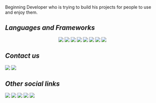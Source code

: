 Beginning Developer who is trying to build his projects for people to use and enjoy them.

## *Languages and Frameworks*
<div align="center">
<!-- C# --> <img src="https://img.shields.io/badge/-C Sharp-0066FF?style=for-the-badge&labelColor=black&logo=sharp&logoColor=0066FF">
<!-- JavaScript --> <img src="https://img.shields.io/badge/-JavaScript-F7DF1E?style=for-the-badge&labelColor=black&logo=javascript&logoColor=F7DF1E">
<!-- React --> <img src="https://img.shields.io/badge/-React-61DBFB?style=for-the-badge&labelColor=black&logo=react&logoColor=61DBFB">
<!-- HTML --> <img src="https://img.shields.io/badge/-HTML-E34F26?style=for-the-badge&labelColor=black&logo=html5&logoColor=E34F26">
<!-- CSS --> <img src="https://img.shields.io/badge/-CSS-663399?style=for-the-badge&labelColor=black&logo=css&logoColor=663399">
<!-- SCSS --> <img src="https://img.shields.io/badge/-SASS/SCSS-CC6699?style=for-the-badge&labelColor=black&logo=sass&logoColor=CC6699">
<!-- Ruby --> <img src="https://img.shields.io/badge/-Ruby-CC342D?style=for-the-badge&labelColor=black&logo=ruby&logoColor=CC342D">
<!-- JSON --> <img src="https://img.shields.io/badge/-JSON-5E5C5C?style=for-the-badge&labelColor=black&logo=json&logoColor=white">
  <br>
</div>

## *Contact us*
  <a href="mailto:sevaandreekins@gmail.com"><img src="https://img.shields.io/badge/-Gmail-EA4335?style=for-the-badge&labelColor=black&logo=gmail&logoColor=EA4335"></a>
  <a href="https://t.me/vsffly"><img src="https://img.shields.io/badge/-Telegram-26A5E4?style=for-the-badge&labelColor=black&logo=telegram&logoColor=26A5E4"></a>

## *Other social links*
  <a href="https://instagram.com/flytoonkin" target="_blank"><img src="https://img.shields.io/badge/-Instagram-FF0069?style=for-the-badge&labelColor=black&logo=instagram&logoColor=FF0069" target="_blank"></a>
  <a href="https://x.com/drflykins" target="_blank"><img src="https://img.shields.io/badge/-X by Elon Musk-000000?style=for-the-badge&labelColor=black&logo=x&logoColor=white" target="_blank"></a>
  <a href="https://www.twitch.tv/flykins" target="_blank"><img src="https://img.shields.io/badge/-Twitch-9146FF?style=for-the-badge&labelColor=black&logo=Twitch&logoColor=9146FF" target="_blank"></a>
  <a href="https://pinterest.com/" target="_blank"><img src="https://img.shields.io/badge/-Pinterest-BD081C?style=for-the-badge&labelColor=black&logo=pinterest&logoColor=BD081C"></a>
  <a href="https://open.spotify.com/playlist/3Mh50MSqP9MDBtz7RRN1ho?si=1920175e6c6f4043" target="_blank"><img src="https://img.shields.io/badge/-Spotify-1ED760?style=for-the-badge&labelColor=black&logo=spotify&logoColor=1ED760" target="_blank"></a>
